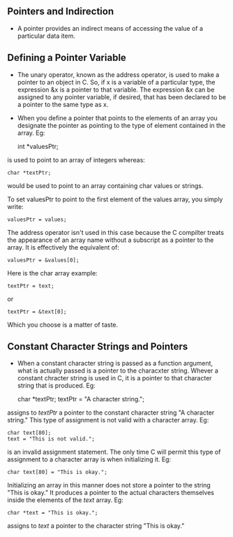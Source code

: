 ## Pointers and Indirection

 * A pointer provides an indirect means of accessing the value of a particular data item.

## Defining a Pointer Variable
 * The unary operator, known as the address operator, is used to make a pointer to an object in C. So, if x is a variable of a particular type, the expression &x is a pointer to that variable. The expression &x can be assigned to any pointer variable, if desired, that has been declared to be a pointer to the same type as x.

 * When you define a pointer that points to the elements of an array you designate the pointer as pointing to the type of element contained in the array. Eg:
     
    int *valuesPtr;

is used to point to an array of integers whereas: 

    char *textPtr;

would be used to point to an array containing char values or strings.

To set valuesPtr to point to the first element of the values array, you simply write:

    valuesPtr = values;

The address operator isn't used in this case because the C compilter treats the appearance of an array name without a subscript as a pointer to the array. It is effectively the equivalent of:

    valuesPtr = &values[0];

Here is the char array example:

    textPtr = text;
or
    
    textPtr = &text[0];

Which you choose is a matter of taste.

## Constant Character Strings and Pointers
* When a constant character string is passed as a function argument, what is actually passed is a pointer to the characxter string. Whever a constant chracter string is used in C, it is a pointer to that character string that is produced. Eg:

    char *textPtr;
    textPtr = "A character string.";

assigns to <em>textPtr</em> a pointer to the constant character string "A character string." This type of assignment is not valid with a character array. Eg:

    char text[80];
    text = "This is not valid.";
    

is an invalid assignment statement. The only time C will permit this type of assignment to a character array is when initializing it. Eg:

    char text[80] = "This is okay.";

Initializing an array in this manner does not store a pointer to the string "This is okay." It produces a pointer to the actual characters themselves inside the elements of the <em>text</em> array. Eg:

    char *text = "This is okay.";

assigns to <em>text</em> a pointer to the character string "This is okay."